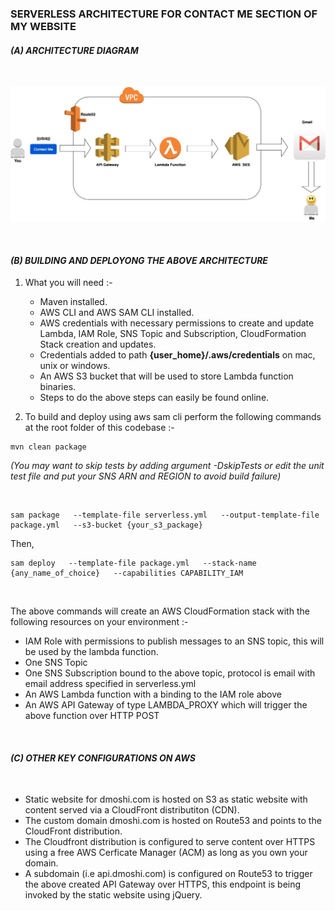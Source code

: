 
### SERVERLESS ARCHITECTURE FOR CONTACT ME SECTION OF MY WEBSITE

#### _(A) ARCHITECTURE DIAGRAM_

<br>

![architecture](https://raw.githubusercontent.com/dmoshi/serverless/master/dmoshi.com.contactme.lambda/src/main/resources/architecture_contactme_transparent.jpg "architecture")

<br>

#### _(B) BUILDING AND DEPLOYONG THE ABOVE ARCHITECTURE_

1. What you will need :- 

   * Maven installed.
   * AWS CLI and AWS SAM CLI installed.
   * AWS credentials with necessary permissions to create and update Lambda, IAM Role, SNS Topic and Subscription, CloudFormation Stack creation and updates. 
   * Credentials added to path **{user_home}/.aws/credentials** on mac, unix or windows. 
   * An AWS S3 bucket that will be used to store Lambda function binaries. 
   * Steps to do the above steps can easily be found online.
 
 2. To build and deploy using aws sam cli perform the following commands at the root folder of this codebase :- 
 
   ~~~
   mvn clean package
   ~~~
   _(You may want to skip tests by adding argument -DskipTests or edit the unit test file and put your SNS ARN and REGION to avoid build failure)_ 
  
  <br>
 
   ~~~
   sam package   --template-file serverless.yml   --output-template-file package.yml   --s3-bucket {your_s3_package} 
   ~~~
   
   Then,
   
   ~~~
   sam deploy   --template-file package.yml   --stack-name {any_name_of_choice}   --capabilities CAPABILITY_IAM
   ~~~

<br>

The above commands will create an AWS CloudFormation stack with the following resources on your environment :- 

* IAM Role with permissions to publish messages to an SNS topic, this will be used by the lambda function.
* One SNS Topic
* One SNS Subscription bound to the above topic, protocol is email with email address specified in serverless.yml 
* An AWS Lambda function with a binding to the IAM role above
* An AWS API Gateway of type LAMBDA_PROXY which will trigger the above function over HTTP POST 


<br>

#### _(C) OTHER KEY CONFIGURATIONS ON AWS_ 

<br>

* Static website for dmoshi.com is hosted on S3 as static website with content served via a CloudFront distributiton (CDN).
* The custom domain dmoshi.com is hosted on Route53 and points to the CloudFront distribution.
* The Cloudfront distribution is configured to serve content over HTTPS using a free AWS Cerficate Manager (ACM) as long as you own your domain.
* A subdomain (i.e api.dmoshi.com) is configured on Route53 to trigger the above created API Gateway over HTTPS, this endpoint is being invoked by the static website using jQuery. 

<br>





